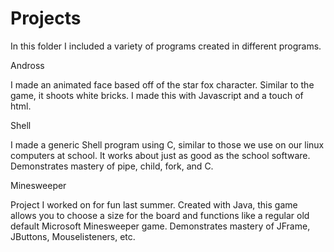 # Projects
In this folder I included a variety of programs created in different programs.

Andross

  I made an animated face based off of the star fox character.  Similar to the game, it shoots white bricks.  I made this with Javascript and a touch of html.
  
Shell

  I made a generic Shell program using C, similar to those we use on our linux computers at school.  It works about just as good as the school software.  Demonstrates mastery of pipe, child, fork, and C.

Minesweeper
  
  Project I worked on for fun last summer.  Created with Java, this game allows you to choose a size for the board and functions like a regular old default Microsoft Minesweeper game.  Demonstrates mastery of JFrame, JButtons, Mouselisteners, etc.
